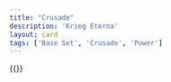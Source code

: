 ```yaml
---
title: "Crusade"
description: 'Krieg Eterna'
layout: card
tags: ['Base Set', 'Crusade', 'Power']
---
```

{{<card-detail-page title="Crusade" artwork="Saint Gregory the Great by Jusepe de Ribera (1614)" />}}